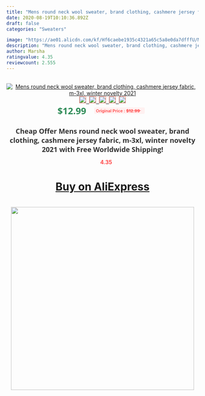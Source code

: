 ```yaml
---
title: "Mens round neck wool sweater, brand clothing, cashmere jersey fabric, m-3xl, winter novelty 2021"
date: 2020-08-19T10:10:36.892Z
draft: false
categories: "Sweaters"

image: "https://ae01.alicdn.com/kf/Hf6caebe1935c4321a65c5a8e0da7dfffU/Mens-round-neck-wool-sweater-brand-clothing-cashmere-jersey-fabric-m-3xl-winter-novelty-2021.jpg"
description: "Mens round neck wool sweater, brand clothing, cashmere jersey fabric, m-3xl, winter novelty 2021"
author: Marsha
ratingvalue: 4.35
reviewcount: 2.555
---
```

<br>
<div style="text-align: center;">
<a href="https://s.click.aliexpress.com/e/_9IF81n" target="_blank" rel="nofollow noopener noreferrer"><img alt="Mens round neck wool sweater, brand clothing, cashmere jersey fabric, m-3xl, winter novelty 2021" class="magnifier-image" src="https://ae01.alicdn.com/kf/Hf6caebe1935c4321a65c5a8e0da7dfffU/Mens-round-neck-wool-sweater-brand-clothing-cashmere-jersey-fabric-m-3xl-winter-novelty-2021.jpg_640x640.jpg">
<br>
<img style="border:1px solid salmon" src="https://ae01.alicdn.com/kf/Hf6caebe1935c4321a65c5a8e0da7dfffU/Mens-round-neck-wool-sweater-brand-clothing-cashmere-jersey-fabric-m-3xl-winter-novelty-2021.jpg_120x120.jpg">&nbsp;&nbsp;<img style="border:1px solid salmon" src="https://ae01.alicdn.com/kf/Hc2d89f9dad05404faa741b3fe6b4235cs/Mens-round-neck-wool-sweater-brand-clothing-cashmere-jersey-fabric-m-3xl-winter-novelty-2021.jpg_120x120.jpg">&nbsp;&nbsp;<img style="border:1px solid salmon" src="https://ae01.alicdn.com/kf/H90134357ca20438fa822fbfe81eabed1M/Mens-round-neck-wool-sweater-brand-clothing-cashmere-jersey-fabric-m-3xl-winter-novelty-2021.jpg_120x120.jpg">&nbsp;&nbsp;<img style="border:1px solid salmon" src="_120x120.jpg">&nbsp;&nbsp;<img style="border:1px solid salmon" src="https://ae01.alicdn.com/kf/H34304d327f2d4023b8faf5760509a1eew/Mens-round-neck-wool-sweater-brand-clothing-cashmere-jersey-fabric-m-3xl-winter-novelty-2021.jpg_120x120.jpg"></a></div><br0>
<div style="text-align: center;"><span style="background-color: white; border: 0px; box-sizing: border-box; color: seagreen; display: inline-block; font-family: &quot;open sans&quot; , &quot;arial&quot; , &quot;helvetica&quot; , sans-serif , &quot;heiti&quot;; font-size: 24px; font-stretch: inherit; font-weight: 700; line-height: inherit; margin: 0px 10px 0px 0px; padding: 0px; vertical-align: middle;">$12.99 </span>
<span style="background: rgb(255 , 241 , 241); border-radius: 3px; border: 0px; box-sizing: border-box; color: #ff4747; display: inline-block; font-family: inherit; font-size: 12px; font-stretch: inherit; font-style: inherit; font-variant: inherit; font-weight: 600; line-height: inherit; margin: 0px; padding: 2px 5px; transform: scale(0.9); vertical-align: middle;">Original Price : <b style="text-decoration: line-through;">$12.99 </b> &nbsp;&nbsp;</span></div>
<h1 style="color: #333333; display: inline-block; font-family: &quot;open sans&quot; , &quot;arial&quot; , &quot;helvetica&quot; , sans-serif , &quot;heiti&quot;; font-size: 18px; font-stretch: inherit; font-weight: 700; text-align: center;">Cheap Offer Mens round neck wool sweater, brand clothing, cashmere jersey fabric, m-3xl, winter novelty 2021 with Free Worldwide Shipping!</h1>
<div style="color: #ff4747; text-align: center;">
<img src="https://4.bp.blogspot.com/-M0ZcTcb-5uY/XleCXlxnR4I/AAAAAAAAAEc/OrjgMkXV1oMQFaCRZj5HQwOCBcu3w1FegCPcBGAYYCw/s1600/star.png" style="height: 15px;">&nbsp;<b>4.35</b></div>
<div class="button_cont" align="center"><a class="buynow_a" href="https://s.click.aliexpress.com/e/_9IF81n" target="_blank" rel="nofollow noopener noreferrer"><H1>Buy on AliExpress</H1></a></div><br>
<div class="separator" style="clear: both; text-align: center;">
<img src="https://lh3.googleusercontent.com/-pTy5HemUv9M/XlePHvY0dAI/AAAAAAAAAE4/0nX5iRUoIWY8eMW9Dpxeirr157OZliDIgCLcBGAsYHQ/s1600/badge.gif" width="480">
</div>
